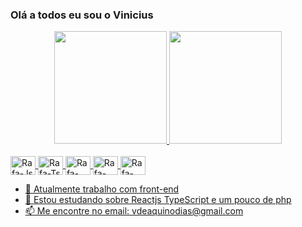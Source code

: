 ### Olá a todos eu sou o Vinicius

<div align="center">
  <a href="https://github.com/viniciusaquinodias">
  <img height="180em" src="https://github-readme-stats.vercel.app/api?username=viniciusaquinodias&show_icons=true&theme=dark&include_all_commits=true&count_private=true"/>
  <img height="180em" src="https://github-readme-stats.vercel.app/api/top-langs/?username=viniciusaquinodias&layout=compact&langs_count=7&theme=dark"/>
</div>
<div style="display:inline_block"><br>
<img align="center" alt="Rafa-Js" height="30" width="40" 
src="https://cdn.jsdelivr.net/gh/devicons/devicon/icons/html5/html5-original-    wordmark.svg">
<img align="center" alt="Rafa-Ts" height="30" width="40"
src="https://cdn.jsdelivr.net/gh/devicons/devicon/icons/javascript/javascript-original.svg">
<img align="center" alt="Rafa-React" height="30" width="40" 
src="https://cdn.jsdelivr.net/gh/devicons/devicon/icons/php/php-    original.svg" > 
<img align="center" alt="Rafa-HTML" height="30" width="40" 
src="https://cdn.jsdelivr.net/gh/devicons/devicon/icons/react/react-original.svg">
<img align="center" alt="Rafa-CSS" height="30" width="40"                         src="https://cdn.jsdelivr.net/gh/devicons/devicon/icons/typescript/typescript-original.svg">
  </div>

          

- 🔭 Atualmente trabalho com front-end
- 🌱 Estou estudando sobre Reactjs TypeScript e um pouco de php
- 📫 Me encontre no email: vdeaquinodias@gmail.com
